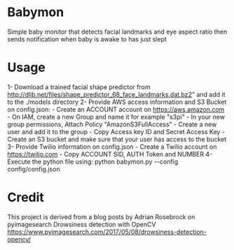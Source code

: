 # Babymon
Simple baby monitor that detects facial landmarks and eye aspect ratio then sends notification when baby is awake to has just slept

# Usage
1- Download a trained facial shape predictor from http://dlib.net/files/shape_predictor_68_face_landmarks.dat.bz2" and add it to the ./models directory
2- Provide AWS access information and S3 Bucket on config.json:
    - Create an ACCOUNT account on https://aws.amazon.com    
    - On IAM, create a new Group and name it for example "s3pi"
    - In your new group permissions, Attach Policy "AmazonS3FullAccess"
    - Create a new user and add it to the group
    - Copy Access key ID and Secret Access Key
    - Create an S3 bucket and make sure that your user has access to the bucket
3- Provide Twilio information on config.json
    - Create a Twilio account on https://twilio.com
    - Copy ACCOUNT SID, AUTH Token and NUMBER
4- Execute the python file using: python babymon.py --config config/config.json

# Credit
This project is derived from a blog posts by Adrian Rosebrock on pyimagesearch
Drowsiness detection with OpenCV https://www.pyimagesearch.com/2017/05/08/drowsiness-detection-opencv/